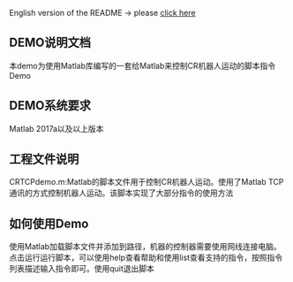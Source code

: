English version of the README -> please [click here](./README-EN.md)

## DEMO说明文档

本demo为使用Matlab库编写的一套给Matlab来控制CR机器人运动的脚本指令Demo

## DEMO系统要求

Matlab 2017a以及以上版本

## 工程文件说明

CRTCPdemo.m:Matlab的脚本文件用于控制CR机器人运动。使用了Matlab TCP通讯的方式控制机器人运动。该脚本实现了大部分指令的使用方法

## 如何使用Demo

使用Matlab加载脚本文件并添加到路径，机器的控制器需要使用网线连接电脑。点击运行运行脚本，可以使用help查看帮助和使用list查看支持的指令，按照指令列表描述输入指令即可。使用quit退出脚本

